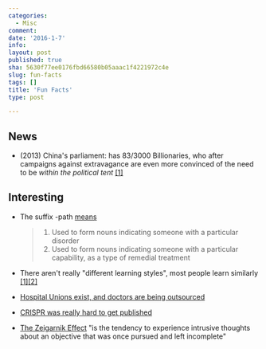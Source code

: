 ```yaml
---
categories:
  - Misc
comment: 
date: '2016-1-7'
info: 
layout: post
published: true
sha: 5630f77ee0176fbd66580b05aaac1f4221972c4e
slug: fun-facts
tags: []
title: 'Fun Facts'
type: post

---
```


## News

- (2013) China's parliament: has 83/3000 Billionaries, who after campaigns against extravagance are even more convinced of the need to be *within the political tent* [[1]](http://webcache.googleusercontent.com/search?q=cache:foI8v8alIe4J:www.ft.com/cms/s/0/4568598e-8731-11e2-9dd7-00144feabdc0.html+&cd=1&hl=en&ct=clnk&gl=us#axzz3wdzGb3Ws)

## Interesting

- The suffix -path [means](https://en.wiktionary.org/wiki/-path#English) 
    > 1. Used to form nouns indicating someone with a particular disorder
    > 2. Used to form nouns indicating someone with a particular capability, as a type of remedial treatment

- There aren't really "different learning styles", most people learn similarly [[1]](http://qz.com/585143/the-concept-of-different-learning-styles-is-one-of-the-greatest-neuroscience-myths/)[[2]](https://www.psychologicalscience.org/journals/pspi/PSPI_9_3.pdf)

- [Hospital Unions exist, and doctors are being outsourced](http://www.nytimes.com/2016/01/10/business/doctors-unionize-to-resist-the-medical-machine.html?src=se)
- [CRISPR was really hard to get published](http://www.cell.com/cell/fulltext/S0092-8674(15)01705-5)


- [The Zeigarnik Effect](http://www.psychwiki.com/wiki/Zeigarnik_Effect) "is the tendency to experience intrusive thoughts about an objective that was once pursued and left incomplete"
